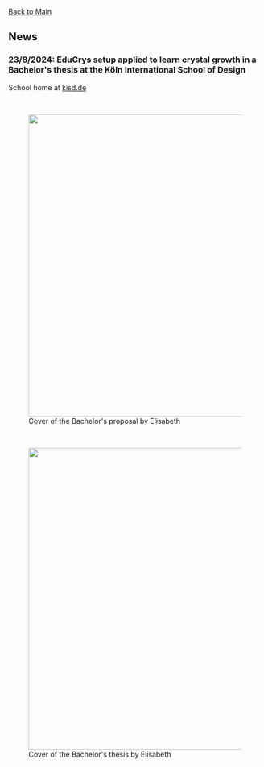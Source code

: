 [Back to Main](https://poc-handsome.github.io)

## News

### 23/8/2024: EduCrys setup applied to learn crystal growth in a Bachelor's thesis at the Köln International School of Design

School home at [kisd.de](https://kisd.de/)

<br>
<figure>
  <img src="https://poc-handsome.github.io/news-06/cover_01.jpg" width=600>
  <figcaption>Cover of the Bachelor's proposal by Elisabeth</figcaption>
</figure>

<br>

<figure>
  <img src="https://poc-handsome.github.io/news-06/cover_02.jpg" width=600>
  <figcaption>Cover of the Bachelor's thesis by Elisabeth</figcaption>
</figure>
<br>


